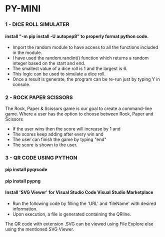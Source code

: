 # PY-MINI

### 1 - DICE ROLL SIMULATER
#### install "-m pip install -U autopep8" to properly format python code.

- Import the random module to have access to all the functions included in the module.
- I have used the random.randint() function which returns a random integer based on the start and end.
- The smallest value of a dice roll is 1 and the largest is 6.
- This logic can be used to simulate a dice roll.
- Once a result is generate, the program can be re-run just by typing Y in console.


### 2 - ROCK PAPER SCISSORS
The Rock, Paper & Scissors game is our goal to create a command-line game. 
Where a user has the option to choose between Rock, Paper and Scissors
- If the user wins then the score will increase by 1 and 
- The scores keep adding after every win and
- The user can finish the game by typing "end"
- The score is shown to the user.


### 3 - QR CODE USING PYTHON
#### pip install pyqrcode
#### pip install pypng
#### Install 'SVG Viewer' for Visual Studio Code Visual Studio Marketplace

- Run the following code by filling the 'URL' and 'fileName' with desired information.
- Upon execution, a file is generated containing the QRline.

The QR code with extension .SVG can be viewed using File Explore else using the mentioned SVG Viewer.
